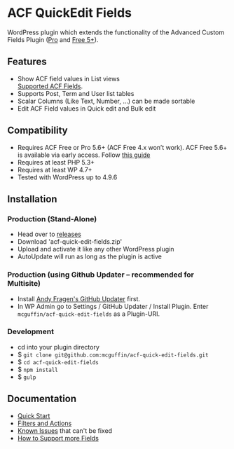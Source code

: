 ACF QuickEdit Fields
====================

WordPress plugin which extends the functionality of the Advanced Custom Fields Plugin ([Pro](http://www.advancedcustomfields.com/pro/) and [Free 5+](https://www.advancedcustomfields.com/resources/upgrade-guide-version-5/)).

Features
--------
 - Show ACF field values in List views  
   [Supported ACF Fields](https://github.com/mcguffin/acf-quick-edit-fields/wiki/Supported-ACF-Fields).
 - Supports Post, Term and User list tables
 - Scalar Columns (Like Text, Number, ...) can be made sortable
 - Edit ACF Field values in Quick edit and Bulk edit

Compatibility
-------------
 - Requires ACF Free or Pro 5.6+ (ACF Free 4.x won’t work). ACF Free 5.6+ is available via early access. Follow [this guide](https://www.advancedcustomfields.com/resources/upgrade-guide-version-5/)
 - Requires at least PHP 5.3+
 - Requires at least WP 4.7+
 - Tested with WordPress up to 4.9.6


Installation
------------

### Production (Stand-Alone)
 - Head over to [releases](../../releases)
 - Download 'acf-quick-edit-fields.zip'
 - Upload and activate it like any other WordPress plugin
 - AutoUpdate will run as long as the plugin is active

### Production (using Github Updater – recommended for Multisite)
 - Install [Andy Fragen's GitHub Updater](https://github.com/afragen/github-updater) first.
 - In WP Admin go to Settings / GitHub Updater / Install Plugin. Enter `mcguffin/acf-quick-edit-fields` as a Plugin-URI.

### Development
 - cd into your plugin directory
 - $ `git clone git@github.com:mcguffin/acf-quick-edit-fields.git`
 - $ `cd acf-quick-edit-fields`
 - $ `npm install`
 - $ `gulp`


Documentation
-------------

 - [Quick Start](wiki)
 - [Filters and Actions](wiki/Plugin-Filters)
 - [Known Issues](wiki/Known-Issues) that can't be fixed
 - [How to Support more Fields](wiki/Tutorial:-Custom-Field-Integration)
